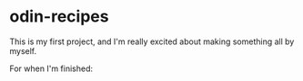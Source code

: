 # odin-recipes
This is my first project, and I'm really excited about making something all by myself.

For when I'm finished: